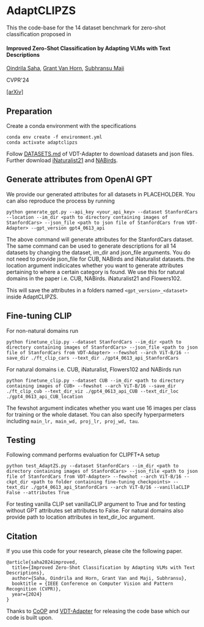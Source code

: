 # AdaptCLIPZS

This the code-base for the 14 dataset benchmark for zero-shot classification proposed in

#### Improved Zero-Shot Classification by Adapting VLMs with Text Descriptions

[Oindrila Saha](http://oindrilasaha.github.io), [Grant Van Horn](https://gvh.codes), [Subhransu Maji](http://people.cs.umass.edu/~smaji/) 

CVPR'24

[[arXiv]](https://arxiv.org/abs/2401.02460)

## Preparation

Create a conda environment with the specifications
```
conda env create -f environment.yml
conda activate adaptclipzs
```

Follow [DATASETS.md](https://github.com/mayug/VDT-Adapter/blob/main/DATASETS.md) of VDT-Adapter to download datasets and json files. Further download [iNaturalist21](https://github.com/visipedia/inat_comp/tree/master/2021) and [NABirds](https://dl.allaboutbirds.org/nabirds).

## Generate attributes from OpenAI GPT

We provide our generated attributes for all datasets in PLACEHOLDER. You can also reproduce the process by running
```
python generate_gpt.py --api_key <your_api_key> --dataset StanfordCars --location --im_dir <path to directory containing images of StanfordCars> --json_file <path to json file of StanfordCars from VDT-Adapter> --gpt_version gpt4_0613_api
``` 

The above command will generate attributes for the StanfordCars dataset. The same command can be used to generate descriptions for all 14 datasets by changing the dataset, im_dir and json_file arguments. You do not need to provide json_file for CUB, NABirds and iNaturalist datasets. the location argument indicicates whether you want to generate attributes pertaining to where a certain category is found. We use this for natural domains in the paper i.e. CUB, NABirds. iNaturalist21 and Flowers102.

This will save the attributes in a folders named `<gpt_version>_<dataset>` inside AdaptCLIPZS.

## Fine-tuning CLIP

For non-natural domains run
```
python finetune_clip.py --dataset StanfordCars --im_dir <path to directory containing images of StanfordCars> --json_file <path to json file of StanfordCars from VDT-Adapter> --fewshot --arch ViT-B/16 --save_dir ./ft_clip_cars --text_dir ./gpt4_0613_api_StanfordCars
```

For natural domains i.e. CUB, iNaturalist, Flowers102 and NABirds run
```
python finetune_clip.py --dataset CUB --im_dir <path to directory containing images of CUB> --fewshot --arch ViT-B/16 --save_dir ./ft_clip_cub --text_dir_viz ./gpt4_0613_api_CUB --text_dir_loc ./gpt4_0613_api_CUB_location
```

The fewshot argument indicates whether you want use 16 images per class for training or the whole dataset. You can also specify hyperparmeters including `main_lr, main_wd, proj_lr, proj_wd, tau`.


## Testing

Following command performs evaluation for CLIPFT+A setup

```
python test_AdaptZS.py --dataset StanfordCars --im_dir <path to directory containing images of StanfordCars> --json_file <path to json file of StanfordCars from VDT-Adapter> --fewshot --arch ViT-B/16 --ckpt_dir <path to folder containing fine-tuning checkpoints> --text_dir ./gpt4_0613_api_StanfordCars --arch ViT-B/16 --vanillaCLIP False --attributes True
```

For testing vanilla CLIP set vanillaCLIP argument to True and for testing without GPT attributes set attributes to False. For natural domains also provide path to location attributes in text_dir_loc argument. 


## Citation
If you use this code for your research, please cite the following paper.

```
@article{saha2024improved,
  title={Improved Zero-Shot Classification by Adapting VLMs with Text Descriptions},
  author={Saha, Oindrila and Horn, Grant Van and Maji, Subhransu},
  booktitle = {IEEE Conference on Computer Vision and Pattern Recognition (CVPR)},
  year={2024}
}
```

Thanks to [CoOP](https://github.com/KaiyangZhou/CoOp) and [VDT-Adapter](https://github.com/mayug/VDT-Adapter) for releasing the code base which our code is built upon.
